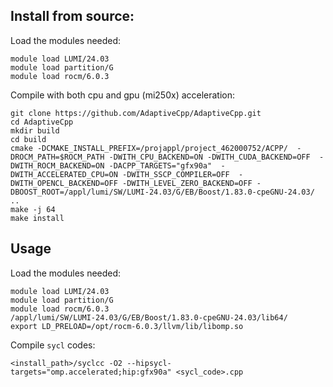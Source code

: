 ## Install from source:

Load the modules needed:
```
module load LUMI/24.03
module load partition/G
module load rocm/6.0.3
```
Compile with both cpu and gpu (mi250x) acceleration:
```
git clone https://github.com/AdaptiveCpp/AdaptiveCpp.git
cd AdaptiveCpp
mkdir build
cd build
cmake -DCMAKE_INSTALL_PREFIX=/projappl/project_462000752/ACPP/  -DROCM_PATH=$ROCM_PATH -DWITH_CPU_BACKEND=ON -DWITH_CUDA_BACKEND=OFF  -DWITH_ROCM_BACKEND=ON -DACPP_TARGETS="gfx90a"  -DWITH_ACCELERATED_CPU=ON -DWITH_SSCP_COMPILER=OFF  -DWITH_OPENCL_BACKEND=OFF -DWITH_LEVEL_ZERO_BACKEND=OFF -DBOOST_ROOT=/appl/lumi/SW/LUMI-24.03/G/EB/Boost/1.83.0-cpeGNU-24.03/ ..
make -j 64 
make install 
```

## Usage

Load the modules needed:
```
module load LUMI/24.03
module load partition/G
module load rocm/6.0.3
/appl/lumi/SW/LUMI-24.03/G/EB/Boost/1.83.0-cpeGNU-24.03/lib64/
export LD_PRELOAD=/opt/rocm-6.0.3/llvm/lib/libomp.so
```
Compile `sycl` codes:
```
<install_path>/syclcc -O2 --hipsycl-targets="omp.accelerated;hip:gfx90a" <sycl_code>.cpp
```
